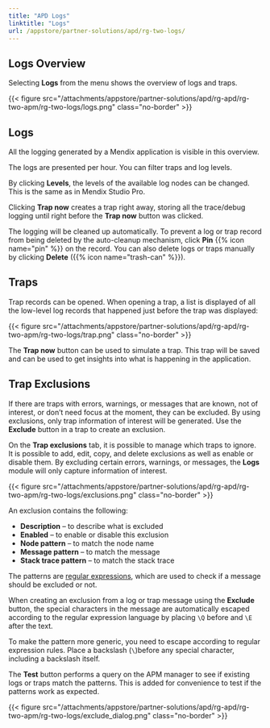 ```yaml
---
title: "APD Logs"
linktitle: "Logs"
url: /appstore/partner-solutions/apd/rg-two-logs/
---
```


## Logs Overview

Selecting **Logs** from the menu shows the overview of logs and traps.

{{< figure src="/attachments/appstore/partner-solutions/apd/rg-apd/rg-two-apm/rg-two-logs/logs.png" class="no-border" >}}

## Logs

All the logging generated by a Mendix application is visible in this overview. 

The logs are presented per hour. You can filter traps and log levels.

By clicking **Levels**, the levels of the available log nodes can be changed. This is the same as in Mendix Studio Pro.

Clicking **Trap now** creates a trap right away, storing all the trace/debug logging until right before the **Trap now** button was clicked.

The logging will be cleaned up automatically. To prevent a log or trap record from being deleted by the auto-cleanup mechanism, click **Pin** {{% icon name="pin" %}} on the record. You can also delete logs or traps manually by clicking **Delete** ({{% icon name="trash-can" %}}).

## Traps

Trap records can be opened. When opening a trap, a list is displayed of all the low-level log records that happened just before the trap was displayed:

{{< figure src="/attachments/appstore/partner-solutions/apd/rg-apd/rg-two-apm/rg-two-logs/trap.png" class="no-border" >}}

The **Trap now** button can be used to simulate a trap. This trap will be saved and can be used to get insights into what is happening in the application.

## Trap Exclusions

If there are traps with errors, warnings, or messages that are known, not of interest, or don’t need focus at the moment, they can be excluded. By using exclusions, only trap information of interest will be generated. Use the **Exclude** button in a trap to create an exclusion.

On the **Trap exclusions** tab, it is possible to manage which traps to ignore. It is possible to add, edit, copy, and delete exclusions as well as enable or disable them. By excluding certain errors, warnings, or messages, the **Logs** module will only capture information of interest. 

{{< figure src="/attachments/appstore/partner-solutions/apd/rg-apd/rg-two-apm/rg-two-logs/exclusions.png" class="no-border" >}}

An exclusion contains the following:

* **Description** – to describe what is excluded
* **Enabled** – to enable or disable this exclusion
* **Node pattern** – to match the node name
* **Message pattern** – to match the message
* **Stack trace pattern** – to match the stack trace

The patterns are [regular expressions](https://docs.oracle.com/javase/8/docs/api/java/util/regex/Pattern.html), which are used to check if a message should be excluded or not. 

When creating an exclusion from a log or trap message using the **Exclude** button, the special characters in the message are automatically escaped according to the regular expression language by placing `\Q` before and `\E` after the text.

To make the pattern more generic, you need to escape according to regular expression rules. Place a backslash (`\`)before any special character, including a backslash itself.

The **Test** button performs a query on the APM manager to see if existing logs or traps match the patterns. This is added for convenience to test if the patterns work as expected.

{{< figure src="/attachments/appstore/partner-solutions/apd/rg-apd/rg-two-apm/rg-two-logs/exclude_dialog.png" class="no-border" >}}
